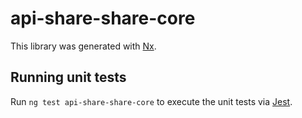# api-share-share-core

This library was generated with [Nx](https://nx.dev).

## Running unit tests

Run `ng test api-share-share-core` to execute the unit tests via [Jest](https://jestjs.io).
